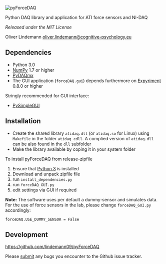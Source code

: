 ![pyForceDAQ](https://github.com/lindemann09/pyForceDAQ/blob/master/forceDAQ/gui/forceDAQ_logo.png)

Python DAQ library and application for ATI force sensors and NI-DAQ


*Released under the MIT License*

 Oliver Lindemann <oliver.lindemann@cognitive-psychology.eu>

Dependencies
------------

* Python 3.0
* [NumPy](http://www.numpy.org/) 1.7 or higher
* [PyDAQmx](https://pythonhosted.org/PyDAQmx/installation.html)
* The GUI application (`forceDAQ.gui`) depends furthermore on [Expyriment](http://docs.expyriment.org/Installation.html) 0.8.0 or higher

Stringly recommended for GUI interface:
* [PySimpleGUI](https://pysimplegui.readthedocs.io/)

Installation
------------

* Create the shared library `atidaq.dll` (or `atidaq.so` for Linux) using
 `Makefile` in the folder `atidaq_cdll`. A complied version of `atidaq.dll
 ` can be also found in the `dll` subfolder
* Make the library available by coping it in your system folder

To install pyForceDAQ from release-zipfile

1. Ensure that [Python 3](https://www.python.org/) is installed
2. Download and unpack zipfile file
3. run `install_dependencies.py`
4. run `forceDAQ_GUI.py`
5. edit settings via GUI if required

**Note:** The software uses per default a dummy-sensor and simulates
data. For the use of force sensors in the lab, please change
`forceDAQ_GUI.py` accordingly:

``forceDAQ.USE_DUMMY_SENSOR = False``

Development
-----------

https://github.com/lindemann09/pyForceDAQ

Please [submit](https://github.com/lindemann09/pyForceDAQ/issues/new)
any bugs you encounter to the Github issue tracker.
